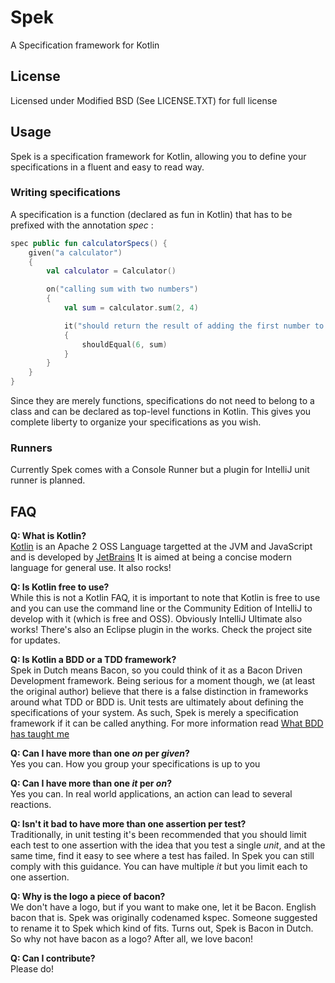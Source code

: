 # Spek

A Specification framework for Kotlin

## License

Licensed under Modified BSD (See LICENSE.TXT) for full license

## Usage


Spek is a specification framework for Kotlin, allowing you to define your specifications
in a fluent and easy to read way.

### Writing specifications

A specification is a function (declared as fun in Kotlin) that has to be prefixed with the
annotation *spec* :


```kotlin
spec public fun calculatorSpecs() {
    given("a calculator")
    {
        val calculator = Calculator()

        on("calling sum with two numbers")
        {
            val sum = calculator.sum(2, 4)

            it("should return the result of adding the first number to the second number")
            {
                shouldEqual(6, sum)
            }
        }
    }
}
```

Since they are merely functions, specifications do not need to belong to a class and can be declared as top-level
functions in Kotlin. This gives you complete liberty to organize your specifications as you wish.

### Runners

Currently Spek comes with a Console Runner but a plugin for IntelliJ unit runner is planned.

## FAQ

**Q: What is Kotlin?**
<br/>[Kotlin](http://kotlin.jetbrains.org) is an Apache 2 OSS Language targetted at the JVM and JavaScript and is developed by [JetBrains](http://www.jetbrains.com)
It is aimed at being a concise modern language for general use. It also rocks!

**Q: Is Kotlin free to use?**
<br/>While this is not a Kotlin FAQ, it is important to note that Kotlin is free to use and you can use the command line or the Community Edition
of IntelliJ to develop with it (which is free and OSS). Obviously IntelliJ Ultimate also works!
There's also an Eclipse plugin in the works. Check the project site for updates.


**Q: Is Kotlin a BDD or a TDD framework?**
<br/>Spek in Dutch means Bacon, so you could think of it as a Bacon Driven Development framework. Being serious for a
moment though, we (at least the original author) believe that there is a false distinction in frameworks around what TDD
or BDD is. Unit tests are ultimately about defining the specifications of your system. As such, Spek is merely a specification
framework if it can be called anything. For more information read [What BDD has taught me](http://hadihariri.com/2012/04/11/what-bdd-has-taught-me/)

**Q: Can I have more than one _on_ per _given_?**
<br/>Yes you can. How you group your specifications is up to you

**Q: Can I have more than one _it_ per _on_?**
<br/>Yes you can. In real world applications, an action can lead to several reactions.

**Q: Isn't it bad to have more than one assertion per test?**
<br/>Traditionally, in unit testing it's been recommended that you should limit each test to one assertion with the
idea that you test a single *unit*, and at the same time, find it easy to see where a test has failed. In Spek you can still
comply with this guidance. You can have multiple *it* but you limit each to one assertion.

**Q: Why is the logo a piece of bacon?**
<br/>We don't have a logo, but if you want to make one, let it be Bacon. English bacon that is. Spek was originally codenamed kspec. Someone suggested to rename it to Spek which kind of fits. Turns out, Spek is Bacon in
Dutch. So why not have bacon as a logo? After all, we love bacon!

**Q: Can I contribute?**
<br/>Please do!

